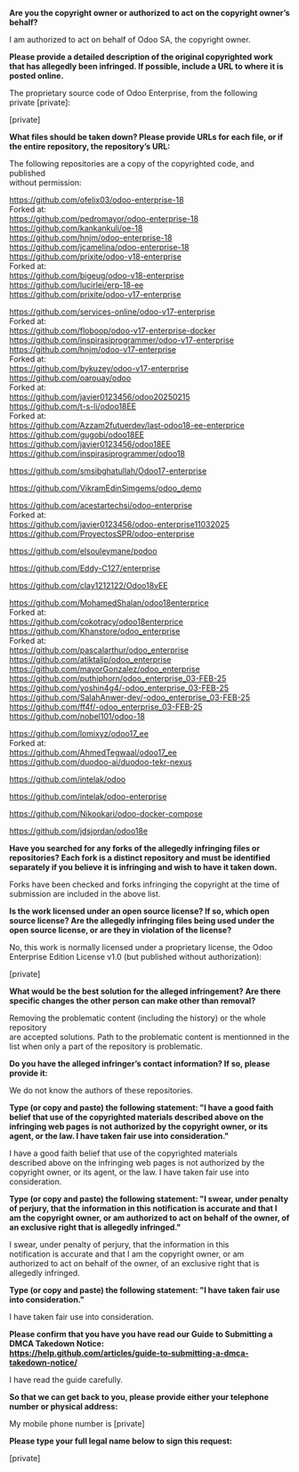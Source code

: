 **Are you the copyright owner or authorized to act on the copyright owner’s behalf?**  
   
I am authorized to act on behalf of Odoo SA, the copyright owner.  
   
**Please provide a detailed description of the original copyrighted work that has allegedly been infringed. If possible, include a URL to where it is posted online.**  
   
The proprietary source code of Odoo Enterprise, from the following  
private [private]:  
   
[private]
   
**What files should be taken down? Please provide URLs for each file, or if the entire repository, the repository’s URL:**  
   
The following repositories are a copy of the copyrighted code, and published  
without permission:  
   
https://github.com/ofelix03/odoo-enterprise-18  
Forked at:  
https://github.com/pedromayor/odoo-enterprise-18  
https://github.com/kankankuli/oe-18  
https://github.com/hnjm/odoo-enterprise-18  
https://github.com/jcamelina/odoo-enterprise-18  
https://github.com/prixite/odoo-v18-enterprise  
Forked at:  
https://github.com/bigeug/odoo-v18-enterprise  
https://github.com/lucirlei/erp-18-ee  
https://github.com/prixite/odoo-v17-enterprise  
   
https://github.com/services-online/odoo-v17-enterprise  
Forked at:  
https://github.com/floboop/odoo-v17-enterprise-docker  
https://github.com/inspirasiprogrammer/odoo-v17-enterprise  
https://github.com/hnjm/odoo-v17-enterprise  
Forked at:  
https://github.com/bykuzey/odoo-v17-enterprise  
https://github.com/oarouay/odoo  
Forked at:  
https://github.com/javier0123456/odoo20250215  
https://github.com/t-s-li/odoo18EE  
Forked at:  
https://github.com/Azzam2futuerdev/last-odoo18-ee-enterprice  
https://github.com/gugobi/odoo18EE  
https://github.com/javier0123456/odoo18EE  
https://github.com/inspirasiprogrammer/odoo18  
   
https://github.com/smsibghatullah/Odoo17-enterprise  
   
https://github.com/VikramEdinSimgems/odoo_demo  
   
https://github.com/acestartechsi/odoo-enterprise  
Forked at:  
https://github.com/javier0123456/odoo-enterprise11032025  
https://github.com/ProyectosSPR/odoo-enterprise  
   
https://github.com/elsouleymane/podoo  
   
https://github.com/Eddy-C127/enterprise  
   
https://github.com/clay1212122/Odoo18vEE  
   
https://github.com/MohamedShalan/odoo18enterprice  
Forked at:  
https://github.com/cokotracy/odoo18enterprice  
https://github.com/Khanstore/odoo_enterprise  
Forked at:  
https://github.com/pascalarthur/odoo_enterprise  
https://github.com/atiktalip/odoo_enterprise  
https://github.com/mayorGonzalez/odoo_enterprise  
https://github.com/puthiphorn/odoo_enterprise_03-FEB-25  
https://github.com/yoshin4g4/-odoo_enterprise_03-FEB-25  
https://github.com/SalahAnwer-dev/-odoo_enterprise_03-FEB-25  
https://github.com/ff4f/-odoo_enterprise_03-FEB-25  
https://github.com/nobel101/odoo-18  
   
https://github.com/lomixyz/odoo17_ee  
Forked at:  
https://github.com/AhmedTegwaal/odoo17_ee  
https://github.com/duodoo-ai/duodoo-tekr-nexus  
   
https://github.com/intelak/odoo  
   
https://github.com/intelak/odoo-enterprise  
   
https://github.com/Nikookari/odoo-docker-compose  
   
https://github.com/jdsjordan/odoo18e  
   
   
**Have you searched for any forks of the allegedly infringing files or repositories? Each fork is a distinct repository and must be identified separately if you believe it is infringing and wish to have it taken down.**  
   
Forks have been checked and forks infringing the copyright at the time of  
submission are included in the above list.  
   
**Is the work licensed under an open source license? If so, which open source license? Are the allegedly infringing files being used under the open source license, or are they in violation of the license?**  
   
No, this work is normally licensed under a proprietary license, the Odoo  
Enterprise Edition License v1.0 (but published without authorization):  
   
[private]  
   
**What would be the best solution for the alleged infringement? Are there specific changes the other person can make other than removal?**  
   
Removing the problematic content (including the history) or the whole repository  
are accepted solutions. Path to the problematic content is mentionned in the  
list when only a part of the repository is problematic.  
   
**Do you have the alleged infringer’s contact information? If so, please provide it:**  
   
We do not know the authors of these repositories.  
   
**Type (or copy and paste) the following statement: "I have a good faith belief that use of the copyrighted materials described above on the infringing web pages is not authorized by the copyright owner, or its agent, or the law. I have taken fair use into consideration."**  
   
I have a good faith belief that use of the copyrighted materials  
described above on the infringing web pages is not authorized by the  
copyright owner, or its agent, or the law. I have taken fair use into  
consideration.  
   
**Type (or copy and paste) the following statement: "I swear, under penalty of perjury, that the information in this notification is accurate and that I am the copyright owner, or am authorized to act on behalf of the owner, of an exclusive right that is allegedly infringed."**  
   
I swear, under penalty of perjury, that the information in this  
notification is accurate and that I am the copyright owner, or am  
authorized to act on behalf of the owner, of an exclusive right that is  
allegedly infringed.  
   
**Type (or copy and paste) the following statement: "I have taken fair use into consideration."**  
   
I have taken fair use into consideration.  
   
**Please confirm that you have you have read our Guide to Submitting a  
DMCA Takedown Notice:  
https://help.github.com/articles/guide-to-submitting-a-dmca-takedown-notice/**  
   
I have read the guide carefully.  
   
**So that we can get back to you, please provide either your telephone number or physical address:**  
   
My mobile phone number is [private]
   
**Please type your full legal name below to sign this request:**  
   
[private]
